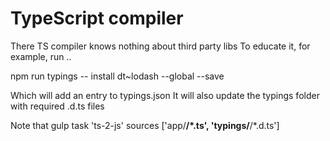 # TypeScript compiler

There TS compiler knows nothing about third party libs
To educate it, for example, run ..

npm run typings -- install dt~lodash --global --save

Which will add an entry to typings.json
It will also update the typings folder with required .d.ts files

Note that gulp task 'ts-2-js' sources ['app/**/*.ts', 'typings/**/*.d.ts']
